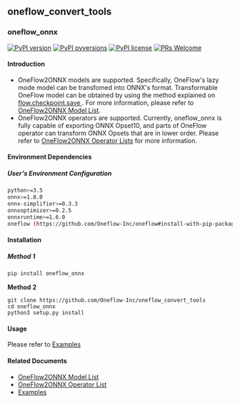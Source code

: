 ## oneflow_convert_tools


### oneflow_onnx

[![PyPI version](https://img.shields.io/pypi/v/oneflow-onnx.svg)](https://pypi.python.org/pypi/oneflow-onnx/)
[![PyPI pyversions](https://img.shields.io/pypi/pyversions/oneflow-onnx.svg)](https://pypi.python.org/pypi/oneflow-onnx/)
[![PyPI license](https://img.shields.io/pypi/l/oneflow-onnx.svg)](https://pypi.python.org/pypi/oneflow-onnx/)
[![PRs Welcome](https://img.shields.io/badge/PRs-welcome-brightgreen.svg)](https://github.com/Oneflow-Inc/oneflow_convert_tools/pulls)

#### Introduction

- OneFlow2ONNX models are supported. Specifically, OneFlow's lazy mode model can be transfomed into ONNX's format. Transformable OneFlow model can be obtained by using the method explained on [flow.checkpoint.save ](https://docs.oneflow.org/basics_topics/model_load_save.html). For more information, please refer to [OneFlow2ONNX Model List](docs/oneflow2onnx/oneflow2onnx_model_zoo.md).
- OneFlow2ONNX operators are supported. Currently, oneflow_onnx is fully capable of exporting ONNX Opset10, and parts of OneFlow operator can transform ONNX Opsets that are in lower order. Please refer to [OneFlow2ONNX Operator Lists](docs/oneflow2onnx/op_list.md) for more information.


#### Environment Dependencies

##### User's Environment Configuration

```sh
python>=3.5
onnx>=1.8.0
onnx-simplifier>=0.3.3
onnxoptimizer>=0.2.5
onnxruntime>=1.6.0
oneflow (https://github.com/Oneflow-Inc/oneflow#install-with-pip-package)
```


#### Installation

##### Method 1

```sh
pip install oneflow_onnx
```

**Method 2**

```
git clone https://github.com/Oneflow-Inc/oneflow_convert_tools
cd oneflow_onnx
python3 setup.py install
```

#### Usage

Please refer to [Examples](examples/README.md)

#### Related Documents

- [OneFlow2ONNX Model List](docs/oneflow2onnx/oneflow2onnx_model_zoo.md)
- [OneFlow2ONNX Operator List](docs/oneflow2onnx/op_list.md)
- [Examples](examples/README.md)

